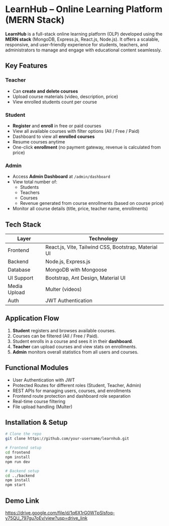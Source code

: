 # LearnHub – Online Learning Platform (MERN Stack)

**LearnHub** is a full-stack online learning platform (OLP) developed using the **MERN stack** (MongoDB, Express.js, React.js, Node.js). It offers a scalable, responsive, and user-friendly experience for students, teachers, and administrators to manage and engage with educational content seamlessly.

## Key Features

### Teacher
- Can **create and delete courses**
- Upload course materials (video, description, price)
- View enrolled students count per course

### Student
- **Register** and **enroll** in free or paid courses
- View all available courses with filter options (All / Free / Paid)
- Dashboard to view all **enrolled courses**
- Resume courses anytime
- One-click **enrollment** (no payment gateway, revenue is calculated from price)

### Admin
- Access **Admin Dashboard** at `/admin/dashboard`
- View total number of:
  - Students
  - Teachers
  - Courses
  - Revenue generated from course enrollments (based on course price)
- Monitor all course details (title, price, teacher name, enrollments)

## Tech Stack

| Layer       | Technology              |
|-------------|--------------------------|
| Frontend    | React.js, Vite, Tailwind CSS, Bootstrap, Material UI |
| Backend     | Node.js, Express.js      |
| Database    | MongoDB with Mongoose    |
| UI Support  | Bootstrap, Ant Design, Material UI |
| Media Upload | Multer (videos)         |
| Auth        | JWT Authentication       |

## Application Flow

1. **Student** registers and browses available courses.
2. Courses can be filtered (All / Free / Paid).
3. Student enrolls in a course and sees it in their **dashboard**.
4. **Teacher** can upload courses and view stats on enrollments.
5. **Admin** monitors overall statistics from all users and courses.

## Functional Modules

- User Authentication with JWT
- Protected Routes for different roles (Student, Teacher, Admin)
- REST APIs for managing users, courses, and enrollments
- Frontend route protection and dashboard role separation
- Real-time course filtering
- File upload handling (Multer)

## Installation & Setup

```bash
# Clone the repo
git clone https://github.com/your-username/learnhub.git

# Frontend setup
cd frontend
npm install
npm run dev

# Backend setup
cd ../backend
npm install
npm start
```

## Demo Link

https://drive.google.com/file/d/1q6X1rG0WTpSlsfoq-y75QU_797gu7oEv/view?usp=drive_link
